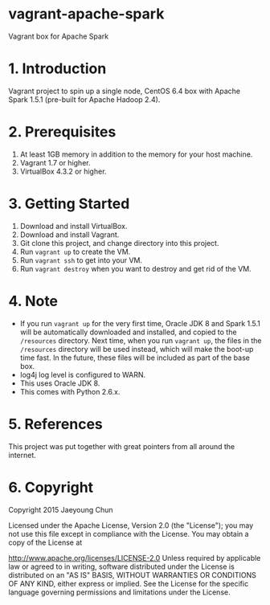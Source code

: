 # vagrant-apache-spark
Vagrant box for Apache Spark

# 1. Introduction
Vagrant project to spin up a single node, CentOS 6.4 box with Apache Spark 1.5.1 (pre-built for Apache Hadoop 2.4).

# 2. Prerequisites
1. At least 1GB memory in addition to the memory for your host machine.
2. Vagrant 1.7 or higher.
3. VirtualBox 4.3.2 or higher.

# 3. Getting Started
1. Download and install VirtualBox.
2. Download and install Vagrant.
3. Git clone this project, and change directory into this project.
4. Run `vagrant up` to create the VM.
5. Run `vagrant ssh` to get into your VM.
6. Run `vagrant destroy` when you want to destroy and get rid of the VM.

# 4. Note
- If you run `vagrant up` for the very first time, Oracle JDK 8 and Spark 1.5.1 will be automatically downloaded and installed, and copied to the `/resources` directory. Next time, when you run `vagrant up`, the files in the `/resources` directory will be used instead, which will make the boot-up time fast. In the future, these files will be included as part of the base box.
- log4j log level is configured to WARN.
- This uses Oracle JDK 8.
- This comes with Python 2.6.x.

# 5. References
This project was put together with great pointers from all around the internet.

# 6. Copyright
Copyright 2015 Jaeyoung Chun

Licensed under the Apache License, Version 2.0 (the "License"); you may not use this file except in compliance with the License. You may obtain a copy of the License at

http://www.apache.org/licenses/LICENSE-2.0
Unless required by applicable law or agreed to in writing, software distributed under the License is distributed on an "AS IS" BASIS, WITHOUT WARRANTIES OR CONDITIONS OF ANY KIND, either express or implied. See the License for the specific language governing permissions and limitations under the License.
